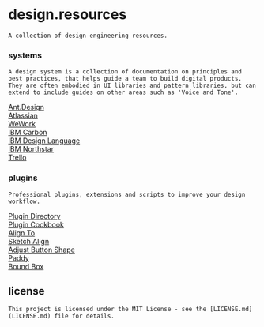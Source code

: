 # design.resources

``
A collection of design engineering resources.
``


### systems

``
A design system is a collection of documentation on principles and best practices, that helps guide a team to build digital products. They are often embodied in UI libraries and pattern libraries, but can extend to include guides on other areas such as 'Voice and Tone'.
``

[Ant.Design](https://ant.design)<br>
[Atlassian](https://atlassian.design)<br>
[WeWork](http://plasma.guide)<br>
[IBM Carbon](http://carbondesignsystem.com/)<br>
[IBM Design Language](https://www.ibm.com/design/language/)<br>	
[IBM Northstar](https://www.ibm.com/standards/web/)<br>
[Trello](https://design.trello.com/)<br>


### plugins

``
Professional plugins, extensions and scripts to improve your design workflow.
``

[Plugin Directory](https://github.com/sketchplugins/plugin-directory)<br>
[Plugin Cookbook](https://github.com/turbobabr/Sketch-Plugins-Cookbook)<br>
[Align To](https://github.com/lucienlee/alignto)<br>
[Sketch Align](https://github.com/richardgazdik/sketch-align)<br>
[Adjust Button Shape](https://github.com/psilfver/sketch-adjust-button-shape)<br>
[Paddy](https://github.com/DWilliames/paddy-sketch-plugin)<br>
[Bound Box](https://github.com/lewishowles/sketch-bound-with-box)

## license

``This project is licensed under the MIT License - see the [LICENSE.md](LICENSE.md) file for details.``
